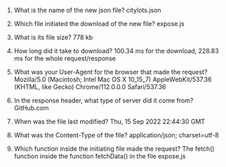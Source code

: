 1. What is the name of the new json file?
citylots.json

2. Which file initiated the download of the new file?
expose.js

3. What is its file size?
778 kb

4. How long did it take to download?
100.34 ms for the download, 228.83 ms for the whole request/response


5. What was your User-Agent for the browser that made the request?
Mozilla/5.0 (Macintosh; Intel Mac OS X 10_15_7) AppleWebKit/537.36 (KHTML, like Gecko) Chrome/112.0.0.0 Safari/537.36

6. In the response header, what type of server did it come from?
GitHub.com

1. When was the file last modified?
Thu, 15 Sep 2022 22:44:30 GMT

2. What was the Content-Type of the file?
application/json; charset=utf-8

9. Which function inside the initiating file made the request?
The fetch() function inside the function fetchData() in the file expose.js